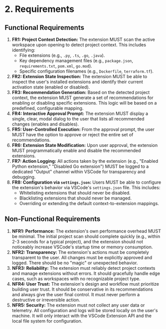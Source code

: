 # 2. Requirements

## Functional Requirements

1. **FR1: Project Context Detection:** The extension MUST scan the active workspace upon opening to detect project
    context. This includes identifying:
    - File extensions (e.g., `.py`, `.ts`, `.go`, `.java`).
    - Key dependency management files (e.g., `package.json`, `requirements.txt`, `pom.xml`, `go.mod`).
    - Specific configuration filenames (e.g., `Dockerfile`, `terraform.tf`).
2. **FR2: Extension State Inspection:** The extension MUST be able to inspect the user's installed extensions and
    identify their current activation state (enabled or disabled).
3. **FR3: Recommendation Generation:** Based on the detected project context, the extension MUST generate a set of
    recommendations for enabling or disabling specific extensions. This logic will be based on a predefined,
    configurable mapping.
4. **FR4: Interactive Approval Prompt:** The extension MUST display a single, clear, modal dialog to the user that
    lists all recommended changes (enables and disables).
5. **FR5: User-Controlled Execution:** From the approval prompt, the user MUST have the option to approve or reject the
    entire set of recommendations.
6. **FR6: Extension State Modification:** Upon user approval, the extension MUST programmatically enable and disable
    the recommended extensions.
7. **FR7: Action Logging:** All actions taken by the extension (e.g., "Enabled Python extension," "Disabled Go
    extension") MUST be logged to a dedicated "Output" channel within VSCode for transparency and debugging.
8. **FR8: Configuration via `settings.json`:** Users MUST be able to configure the extension's behavior via VSCode's
    `settings.json` file. This includes:
    - Whitelisting extensions that should never be disabled.
    - Blacklisting extensions that should never be managed.
    - Overriding or extending the default context-to-extension mappings.

## Non-Functional Requirements

1. **NFR1: Performance:** The extension's own performance overhead MUST be minimal. The initial project scan should
    complete quickly (e.g., within 2-3 seconds for a typical project), and the extension should not noticeably increase
    VSCode's startup time or memory consumption.
2. **NFR2: Transparency:** The extension's actions must be completely transparent to the user. All changes must be
    explicitly approved and logged. There should be no "magic" or unexpected behavior.
3. **NFR3: Reliability:** The extension must reliably detect project contexts and manage extensions without errors. It
    should gracefully handle edge cases, such as workspaces with no recognizable project type.
4. **NFR4: User Trust:** The extension's design and workflow must prioritize building user trust. It should be
    conservative in its recommendations and always give the user final control. It must never perform a destructive or
    irreversible action.
5. **NFR5: Security:** The extension must not collect any user data or telemetry. All configuration and logs will be
    stored locally on the user's machine. It will only interact with the VSCode Extension API and the local file system
    for configuration.
